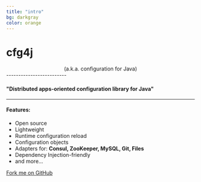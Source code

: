 ```yaml
---
title: "intro"
bg: darkgray
color: orange
---
```



# cfg4j

<center>
(a.k.a. configuration for Java)
</center>
-------------------------

#### "Distributed apps-oriented configuration library for Java"

-------------------------

#### Features:

* Open source
* Lightweight
* Runtime configuration reload
* Configuration objects
* Adapters for: **Consul, ZooKeeper, MySQL, Git, Files**
* Dependency Injection-friendly
* and more...

<span id="forkongithub">
  <a href="{{ site.source_link }}" class="bg-orange" style="color: #1d1d1d">
    Fork me on GitHub
  </a>
</span>